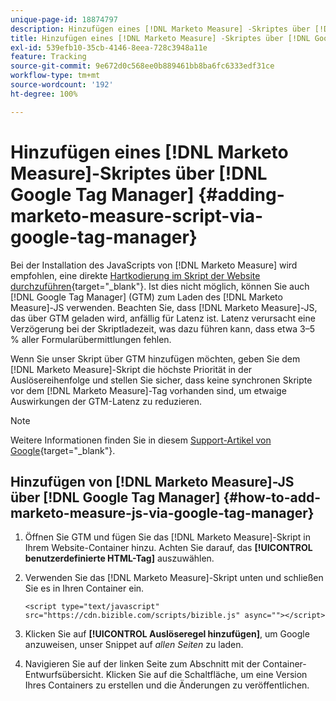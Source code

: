 ```yaml
---
unique-page-id: 18874797
description: Hinzufügen eines [!DNL Marketo Measure] -Skriptes über [!DNL Google Tag Manager]  – [!DNL Marketo Measure]
title: Hinzufügen eines [!DNL Marketo Measure] -Skriptes über [!DNL Google Tag Manager]
exl-id: 539efb10-35cb-4146-8eea-728c3948a11e
feature: Tracking
source-git-commit: 9e672d0c568ee0b889461bb8ba6fc6333edf31ce
workflow-type: tm+mt
source-wordcount: '192'
ht-degree: 100%

---
```


# Hinzufügen eines [!DNL Marketo Measure]-Skriptes über [!DNL Google Tag Manager] {#adding-marketo-measure-script-via-google-tag-manager}

Bei der Installation des JavaScripts von [!DNL Marketo Measure] wird empfohlen, eine direkte [Hartkodierung im Skript der Website durchzuführen](/help/marketo-measure-tracking/setting-up-tracking/adding-marketo-measure-script.md){target="_blank"}. Ist dies nicht möglich, können Sie auch [!DNL Google Tag Manager] (GTM) zum Laden des [!DNL Marketo Measure]-JS verwenden. Beachten Sie, dass [!DNL Marketo Measure]-JS, das über GTM geladen wird, anfällig für Latenz ist. Latenz verursacht eine Verzögerung bei der Skriptladezeit, was dazu führen kann, dass etwa 3–5 % aller Formularübermittlungen fehlen.

Wenn Sie unser Skript über GTM hinzufügen möchten, geben Sie dem [!DNL Marketo Measure]-Skript die höchste Priorität in der Auslösereihenfolge und stellen Sie sicher, dass keine synchronen Skripte vor dem [!DNL Marketo Measure]-Tag vorhanden sind, um etwaige Auswirkungen der GTM-Latenz zu reduzieren.

>[!NOTE]
>
>Weitere Informationen finden Sie in diesem [Support-Artikel von Google](https://support.google.com/tagmanager/answer/2772421?hl=de){target="_blank"}.

## Hinzufügen von [!DNL Marketo Measure]-JS über [!DNL Google Tag Manager] {#how-to-add-marketo-measure-js-via-google-tag-manager}

1. Öffnen Sie GTM und fügen Sie das [!DNL Marketo Measure]-Skript in Ihrem Website-Container hinzu. Achten Sie darauf, das **[!UICONTROL benutzerdefinierte HTML-Tag]** auszuwählen.

1. Verwenden Sie das [!DNL Marketo Measure]-Skript unten und schließen Sie es in Ihren Container ein.

   `<script type="text/javascript" src="https://cdn.bizible.com/scripts/bizible.js" async=""></script>`

1. Klicken Sie auf **[!UICONTROL Auslöseregel hinzufügen]**, um Google anzuweisen, unser Snippet auf *allen Seiten* zu laden.

1. Navigieren Sie auf der linken Seite zum Abschnitt mit der Container-Entwurfsübersicht. Klicken Sie auf die Schaltfläche, um eine Version Ihres Containers zu erstellen und die Änderungen zu veröffentlichen.
